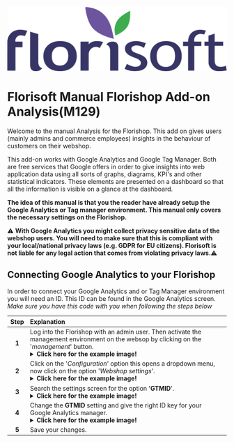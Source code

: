 <img src="../../fslogo.png" alt="Florisoft corporate logo">

# Florisoft Manual Florishop Add-on Analysis(M129)

Welcome to the manual Analysis for the Florishop. This add on gives users (mainly admins and commerce employees) insights in the behaviour of customers on their webshop.

This add-on works with Google Analytics and Google Tag Manager. Both are free services that Google offers in order to give insights into web application data using all sorts of graphs, diagrams, KPI's and other statistical indicators. These elements are presented on a dashboard so that all the information is visible on a glance at the dashboard.

**The idea of this manual is that you the reader have already setup the Google Analytics or Tag manager environment. This manual only covers the necessary settings on the Florishop.**

:warning: **With Google Analytics you might collect privacy sensitive data of the webshop users. You will need to make sure that this is compliant with your local/national privacy laws (e.g. GDPR for EU citizens). Florisoft is not liable for any legal action that comes from violating privacy laws.**:warning:

## Connecting Google Analytics to your Florishop

In order to connect your Google Analytics and or Tag Manager environment you will need an ID. This ID can be found in the Google Analytics screen. *Make sure you have this code with you when following the steps below*

|Step|Explanation|
|:-:|:--|
|**1**|Log into the Florishop with an admin user. Then activate the management environment on the websop by clicking on the '*management*' button. <details><summary><b>Click here for the example image!</b></summary><img src="Handleiding Analysis/media/image51.png"></details>|
|**2**|Click on the '*Configuration*' option this opens a dropdown menu, now click on the option '*Webshop settings*'.<details><summary><b>Click here for the example image!</b></summary><img src="Handleiding Analysis/media/image51.png"></details>|
|**3**|Search the settings screen for the option '**GTMID**'.<details><summary><b>Click here for the example image!</b></summary><img src="Handleiding Analysis/media/image52.png"></details>|
|**4**|Change the **GTMID** setting and give the right ID key for your Google Analytics manager.<details><summary><b>Click here for the example image!</b></summary><img src="Handleiding Analysis/media/image53.png"></details>|
|**5**|Save your changes.|
